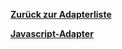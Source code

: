 [**Zurück zur Adapterliste**](/adapterref/adapterliste.md)

[**Javascript-Adapter**](/adapterref/docs/iobroker.javascript/de/README.md)
